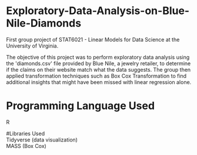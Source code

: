 # Exploratory-Data-Analysis-on-Blue-Nile-Diamonds
First group project of STAT6021 - Linear Models for Data Science at the University of Virginia.

The objective of this project was to perform exploratory data analysis using the 'diamonds.csv' file provided by Blue Nile, a jewelry retailer, to determine if the claims on their website match what the data suggests. The group then applied transformation techniques such as Box Cox Transformation to find additional insights that might have been missed with linear regression alone.

# Programming Language Used
R

#Libraries Used\
Tidyverse (data visualization) \
MASS (Box Cox)
